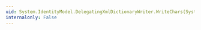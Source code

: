 ```yaml
---
uid: System.IdentityModel.DelegatingXmlDictionaryWriter.WriteChars(System.Char[],System.Int32,System.Int32)
internalonly: False
---
```

